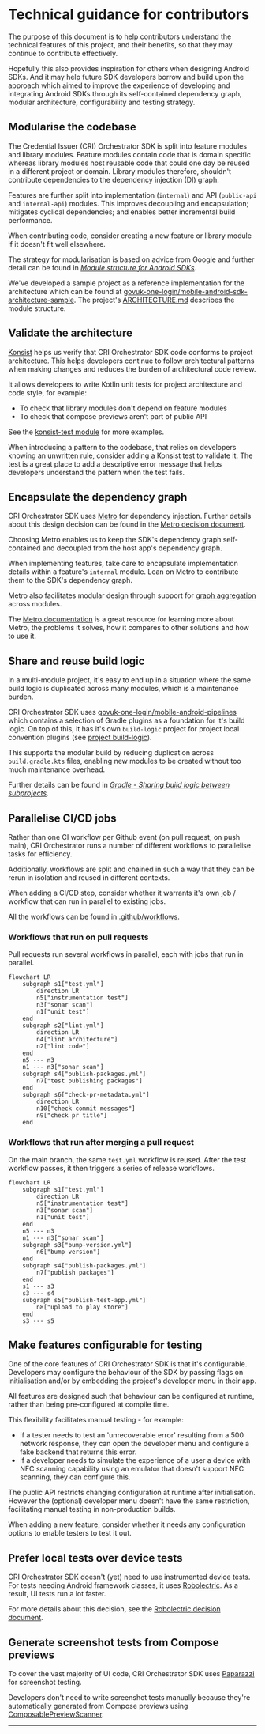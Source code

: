 <!-- vale Vale.Spelling["Konsist", "NFC", "SDK", "SDKs", "SDK's"] = NO -->
<!-- vale Vale.Spelling["configurability", "modularisation", "subprojects"] = NO -->

# Technical guidance for contributors

The purpose of this document is to help contributors understand the technical features of this project, and their benefits, so that they may continue to contribute effectively.

Hopefully this also provides inspiration for others when designing Android SDKs. And it may help future SDK developers borrow and build upon the approach which aimed to improve the experience of developing and integrating Android SDKs through its self-contained dependency graph, modular architecture, configurability and testing strategy.

## Modularise the codebase

The Credential Issuer (CRI) Orchestrator SDK is split into feature modules and library modules. Feature modules contain code that is domain specific whereas library modules host reusable code that could one day be reused in a different project or domain. Library modules therefore, shouldn't contribute dependencies to the dependency injection (DI) graph.

Features are further split into implementation (`internal`) and API (`public-api` and `internal-api`) modules. This improves decoupling and encapsulation; mitigates cyclical dependencies; and enables better incremental build performance.

When contributing code, consider creating a new feature or library module if it doesn't fit well elsewhere.

The strategy for modularisation is based on advice from Google and further detail can be found in _[Module structure for Android SDKs]_.

We've developed a sample project as a reference implementation for the architecture which can be found at [govuk-one-login/mobile-android-sdk-architecture-sample]. The project's [ARCHITECTURE.md] describes the module structure.

## Validate the architecture

[Konsist] helps us verify that CRI Orchestrator SDK code conforms to project architecture. This helps developers continue to follow architectural patterns when making changes and reduces the burden of architectural code review.

It allows developers to write Kotlin unit tests for project architecture and code style, for example:
* To check that library modules don't depend on feature modules
* To check that compose previews aren't part of public API

See the [konsist-test module] for more examples.

When introducing a pattern to the codebase, that relies on developers knowing an unwritten rule, consider adding a Konsist test to validate it. The test is a great place to add a descriptive error message that helps developers understand the pattern when the test fails.

## Encapsulate the dependency graph

CRI Orchestrator SDK uses [Metro] for dependency injection. Further details about this design decision can be found in the [Metro decision document].

Choosing Metro enables us to keep the SDK's dependency graph self-contained and decoupled from the host app's dependency graph.

When implementing features, take care to encapsulate implementation details within a feature's `internal` module. Lean on Metro to contribute them to the SDK's dependency graph.

Metro also facilitates modular design through support for [graph aggregation] across modules.

The [Metro documentation] is a great resource for learning more about Metro, the problems it solves, how it compares to other solutions and how to use it.

## Share and reuse build logic

In a multi-module project, it's easy to end up in a situation where the same build logic is duplicated across many modules, which is a maintenance burden.

CRI Orchestrator SDK uses [govuk-one-login/mobile-android-pipelines] which contains a selection of Gradle plugins as a foundation for it's build logic. On top of this, it has it's own `build-logic` project for project local convention plugins (see [project build-logic]).

This supports the modular build by reducing duplication across `build.gradle.kts` files, enabling new modules to be created without too much maintenance overhead.

Further details can be found in _[Gradle - Sharing build logic between subprojects]_.

## Parallelise CI/CD jobs

Rather than one CI workflow per Github event (on pull request, on push main), CRI Orchestrator runs a number of different workflows to parallelise tasks for efficiency.

Additionally, workflows are split and chained in such a way that they can be rerun in isolation and reused in different contexts.

When adding a CI/CD step, consider whether it warrants it's own job / workflow that can run in parallel to existing jobs.

All the workflows can be found in [.github/workflows].

### Workflows that run on pull requests

Pull requests run several workflows in parallel, each with jobs that run in parallel.

```mermaid
flowchart LR
	subgraph s1["test.yml"]
        direction LR
		n5["instrumentation test"]
		n3["sonar scan"]
		n1["unit test"]
	end
	subgraph s2["lint.yml"]
        direction LR
		n4["lint architecture"]
		n2["lint code"]
	end
	n5 --- n3
	n1 --- n3["sonar scan"]
	subgraph s4["publish-packages.yml"]
		n7["test publishing packages"]
	end
	subgraph s6["check-pr-metadata.yml"]
        direction LR
		n10["check commit messages"]
		n9["check pr title"]
	end
```

### Workflows that run after merging a pull request

On the main branch, the same `test.yml` workflow is reused. After the test workflow passes, it then triggers a series of release workflows.
```mermaid
flowchart LR
	subgraph s1["test.yml"]
        direction LR
		n5["instrumentation test"]
		n3["sonar scan"]
		n1["unit test"]
	end
	n5 --- n3
	n1 --- n3["sonar scan"]
	subgraph s3["bump-version.yml"]
		n6["bump version"]
	end
	subgraph s4["publish-packages.yml"]
		n7["publish packages"]
	end
	s1 --- s3
	s3 --- s4
	subgraph s5["publish-test-app.yml"]
		n8["upload to play store"]
	end
	s3 --- s5
```

## Make features configurable for testing

One of the core features of CRI Orchestrator SDK is that it's configurable. Developers may configure the behaviour of the SDK by passing flags on initialisation and/or by embedding the project's developer menu in their app.

All features are designed such that behaviour can be configured at runtime, rather than being pre-configured at compile time.

This flexibility facilitates manual testing - for example:
* If a tester needs to test an 'unrecoverable error' resulting from a 500 network response, they can open the developer menu and configure a fake backend that returns this error.
* If a developer needs to simulate the experience of a user a device with NFC scanning capability using an emulator that doesn't support NFC scanning, they can configure this.

The public API restricts changing configuration at runtime after initialisation. However the (optional) developer menu doesn't have the same restriction, facilitating manual testing in non-production builds.

When adding a new feature, consider whether it needs any configuration options to enable testers to test it out.

## Prefer local tests over device tests

CRI Orchestrator SDK doesn't (yet) need to use instrumented device tests. For tests needing Android framework classes, it uses [Robolectric]. As a result, UI tests run a lot faster.

For more details about this decision, see the [Robolectric decision document].

## Generate screenshot tests from Compose previews

To cover the vast majority of UI code, CRI Orchestrator SDK uses [Paparazzi] for screenshot testing.

Developers don't need to write screenshot tests manually because they're automatically generated from Compose previews using [ComposablePreviewScanner].

---

[.github/workflows]: https://github.com/govuk-one-login/mobile-android-cri-orchestrator/tree/main/.github/workflows
[ARCHITECTURE.md]: https://github.com/govuk-one-login/mobile-android-sdk-architecture-sample/blob/main/ARCHITECTURE.md
[ComposablePreviewScanner]: https://github.com/sergio-sastre/ComposablePreviewScanner
[Gradle - Sharing build logic between subprojects]: https://docs.gradle.org/9.1.0/samples/sample_convention_plugins.html
[Konsist]: https://github.com/LemonAppDev/konsist
[Metro decision document]: https://github.com/govuk-one-login/mobile-android-cri-orchestrator/blob/main/docs/design-decisions/0003-dependency-injection-metro.md
[Metro]: https://github.com/ZacSweers/metro
[Metro documentation]: https://zacsweers.github.io/metro
[Module structure for Android SDKs]: https://docs.google.com/document/d/1O-UABYB9RaoTKO2IEPQpdJV6i0tEOiDJ4Xy0eppBq5s/edit?tab=t.0
[Paparazzi]: https://github.com/cashapp/paparazzi
[Robolectric decision document]: https://github.com/govuk-one-login/mobile-android-cri-orchestrator/blob/70468aaf4b61fb249c0e6523913b7e390b9b91a1/docs/design-decisions/0002-local-ui-tests.md
[Robolectric]: https://robolectric.org/
[govuk-one-login/mobile-android-pipelines]: https://github.com/govuk-one-login/mobile-android-pipelines
[govuk-one-login/mobile-android-sdk-architecture-sample]: https://github.com/govuk-one-login/mobile-android-sdk-architecture-sample
[graph aggregation]: https://zacsweers.github.io/metro/latest/aggregation.html
[konsist-test module]: https://github.com/govuk-one-login/mobile-android-cri-orchestrator/tree/70468aaf4b61fb249c0e6523913b7e390b9b91a1/konsist-test/src/test/kotlin/uk/gov/onelogin/criorchestrator/konsisttest
[project build-logic]: https://github.com/govuk-one-login/mobile-android-cri-orchestrator/tree/main/build-logic/plugins/src/main/kotlin/uk/gov/onelogin/criorchestrator